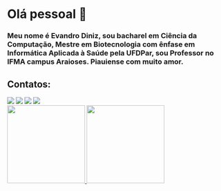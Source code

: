 # Olá pessoal 👋

### Meu nome é Evandro Diniz, sou bacharel em Ciência da Computação, Mestre em Biotecnologia com ênfase em Informática Aplicada à Saúde pela UFDPar, sou Professor no IFMA campus Araioses. Piauiense com muito amor. 

## Contatos:

<div>
<a href="[https://www.youtube.com/seu-canal-youtube-aqui](https://www.youtube.com/@evandro.devdiniz)" target="_blank"><img loading="lazy" src="https://img.shields.io/badge/YouTube-FF0000?style=for-the-badge&logo=youtube&logoColor=white" target="_blank"></a>
<a href="[https://instagram.com/seu-usuário-instagram-aqui](https://www.instagram.com/_evandro_diniz/)" target="_blank"><img loading="lazy" src="https://img.shields.io/badge/-Instagram-%23E4405F?style=for-the-badge&logo=instagram&logoColor=white" target="_blank"></a>
<a href = "evandro.fran27@gmail.com"><img loading="lazy" src="https://img.shields.io/badge/Gmail-D14836?style=for-the-badge&logo=gmail&logoColor=white" target="_blank"></a>
<a href="[https://www.linkedin.com/in/seu-usuário-linkedln-aqui](https://www.linkedin.com/in/evandro-diniz-143556142/)" target="_blank"><img loading="lazy" src="https://img.shields.io/badge/-LinkedIn-%230077B5?style=for-the-badge&logo=linkedin&logoColor=white" target="_blank"></a>   
</div>

<div>
<a href="https://github.com/seu-usuário-aqui">
<img loading="lazy" height="180em" src="https://github-readme-stats.vercel.app/api/top-langs/?username=evandro-diniz&layout=compact&langs_count=7&theme=dracula"/>
<img loading="lazy" height="180em" src="https://github-readme-stats.vercel.app/api?username=evandro-diniz&show_icons=true&theme=dracula&include_all_commits=true&count_private=true"/>
</div>
